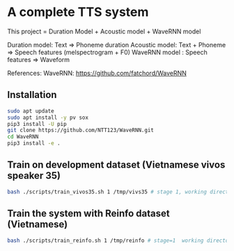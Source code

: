 # A complete TTS system

This project = Duration Model + Acoustic model + WaveRNN model

Duration model: Text => Phoneme duration
Acoustic model: Text + Phoneme => Speech features (melspectrogram + F0)
WaveRNN model : Speech features => Waveform

References:
WaveRNN: https://github.com/fatchord/WaveRNN

## Installation

```sh
sudo apt update
sudo apt install -y pv sox
pip3 install -U pip
git clone https://github.com/NTT123/WaveRNN.git
cd WaveRNN
pip3 install -e .
```

## Train on development dataset (Vietnamese vivos speaker 35)

```sh
bash ./scripts/train_vivos35.sh 1 /tmp/vivs35 # stage 1, working directory /tmp/vivos35
```

## Train the system with Reinfo dataset (Vietnamese)

```sh
bash ./scripts/train_reinfo.sh 1 /tmp/reinfo # stage=1  working directory=/tmp/reinfo
```


